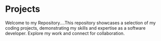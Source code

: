 # Projects
Welcome to my Repository....This repository showcases a selection of my coding projects, demonstrating my skills and expertise as a software developer. Explore my work and connect for collaboration. 
